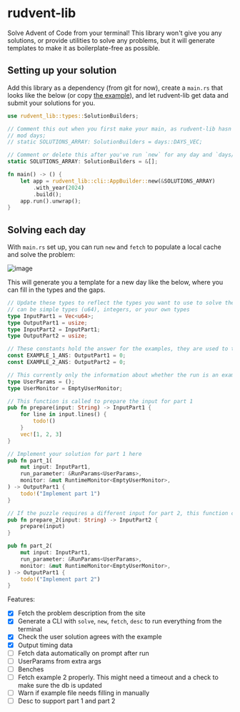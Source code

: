 # rudvent-lib

Solve Advent of Code from your terminal! This library won't give you any solutions, or provide utilities to solve any problems, but it will generate templates to make it as boilerplate-free as possible.

## Setting up your solution

Add this library as a dependency (from git for now), create a `main.rs` that looks like the below (or copy [the example](https://github.com/3tilley/rudvent-of-code/tree/main/rudvent-lib/examples/start_here)), and let rudvent-lib get data and submit your solutions for you.

```rust
use rudvent_lib::types::SolutionBuilders;

// Comment this out when you first make your main, as rudvent-lib hasn't created your mod files yet
// mod days;
// static SOLUTIONS_ARRAY: SolutionBuilders = days::DAYS_VEC;

// Comment or delete this after you've run `new` for any day and `days/mod.rs` has been created
static SOLUTIONS_ARRAY: SolutionBuilders = &[];

fn main() -> () {
    let app = rudvent_lib::cli::AppBuilder::new(&SOLUTIONS_ARRAY)
        .with_year(2024)
        .build();
    app.run().unwrap();
}
```

## Solving each day
With `main.rs` set up, you can run `new` and `fetch` to populate a local cache and solve the problem:

![image](https://github.com/3tilley/rudvent-of-code/assets/1138504/d3961cb3-3938-44b1-b181-b6e54c4a1a39)

This will generate you a template for a new day like the below, where you can fill in the types and the gaps.

```rust
// Update these types to reflect the types you want to use to solve the problems. These
// can be simple types (u64), integers, or your own types
type InputPart1 = Vec<u64>;
type OutputPart1 = usize;
type InputPart2 = InputPart1;
type OutputPart2 = usize;

// These constants hold the answer for the examples, they are used to test your code
const EXAMPLE_1_ANS: OutputPart1 = 0;
const EXAMPLE_2_ANS: OutputPart2 = 0;

// This currently only the information about whether the run is an example or not. It may be augmented
type UserParams = ();
type UserMonitor = EmptyUserMonitor;

// This function is called to prepare the input for part 1
pub fn prepare(input: String) -> InputPart1 {
    for line in input.lines() {
        todo!()
    }
    vec![1, 2, 3]
}

// Implement your solution for part 1 here
pub fn part_1(
    mut input: InputPart1,
    run_parameter: &RunParams<UserParams>,
    monitor: &mut RuntimeMonitor<EmptyUserMonitor>,
) -> OutputPart1 {
    todo!("Implement part 1")
}

// If the puzzle requires a different input for part 2, this function can be updated
pub fn prepare_2(input: String) -> InputPart2 {
    prepare(input)
}

pub fn part_2(
    mut input: InputPart1,
    run_parameter: &RunParams<UserParams>,
    monitor: &mut RuntimeMonitor<EmptyUserMonitor>,
) -> OutputPart1 {
    todo!("Implement part 2")
}
```


Features:
- [x] Fetch the problem description from the site
- [x] Generate a CLI with `solve`, `new`, `fetch`, `desc` to run everything from the terminal
- [x] Check the user solution agrees with the example
- [x] Output timing data
- [ ] Fetch data automatically on prompt after run
- [ ] UserParams from extra args
- [ ] Benches
- [ ] Fetch example 2 properly. This might need a timeout and a check to make sure the db is updated
- [ ] Warn if example file needs filling in manually
- [ ] Desc to support part 1 and part 2
